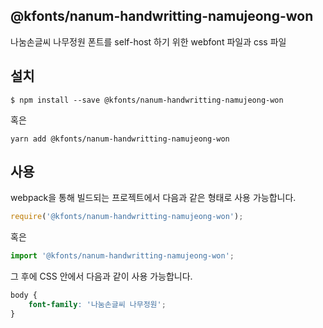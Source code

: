 
@kfonts/nanum-handwritting-namujeong-won
---------------------

나눔손글씨 나무정원 폰트를 self-host 하기 위한 webfont 파일과 css 파일

설치
----

```
$ npm install --save @kfonts/nanum-handwritting-namujeong-won
```

혹은

```
yarn add @kfonts/nanum-handwritting-namujeong-won
```

사용
----

webpack을 통해 빌드되는 프로젝트에서 다음과 같은 형태로 사용 가능합니다.

```js
require('@kfonts/nanum-handwritting-namujeong-won');
```

혹은

```js
import '@kfonts/nanum-handwritting-namujeong-won';
```

그 후에 CSS 안에서 다음과 같이 사용 가능합니다.

```css
body {
    font-family: '나눔손글씨 나무정원';
}
```
